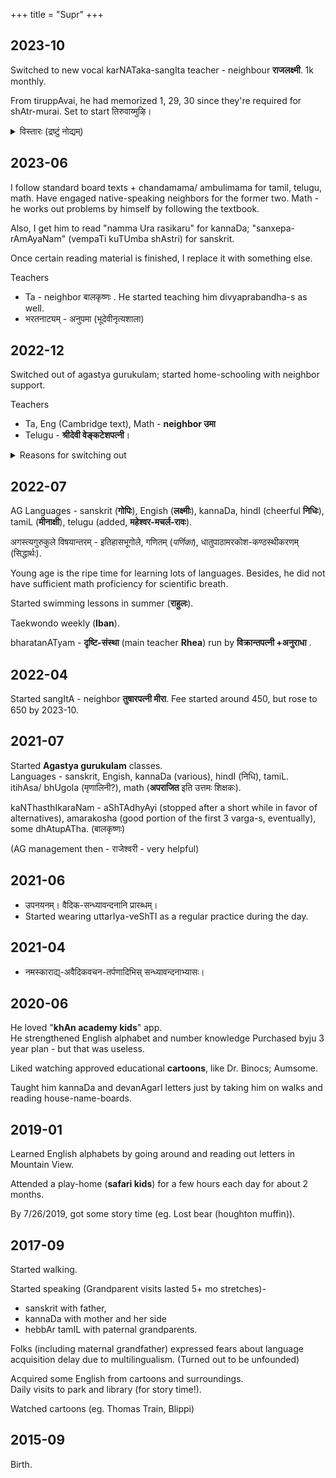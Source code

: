 +++
title = "Supr"
+++


## 2023-10
Switched to new vocal karNATaka-sangIta teacher - neighbour **राजलक्ष्मी**. 1k monthly.

From tiruppAvai, he had memorized 1, 29, 30 since they're required for shAtr-murai. Set to start तिरुवाय्मुऴि। 

<details><summary>विस्तारः (द्रष्टुं नोद्यम्)</summary>

Previous karNATaka-sangIta teacher was slow (to accommodate newcomers), repeatitive and a bit more playful. 
</details>


## 2023-06
I follow standard board texts + chandamama/ ambulimama for tamil, telugu, math. Have engaged native-speaking neighbors for the former two. Math - he works out problems by himself by following the textbook.

Also, I get him to read "namma Ura rasikaru" for kannaDa; "sanxepa-rAmAyaNam" (vempaTi kuTUmba shAstri) for sanskrit.

Once certain reading material is finished, I replace it with something else.

Teachers

- Ta - neighbor बालकृष्णः . He started teaching him divyaprabandha-s as well. 
- भरतनाट्यम् - अनुपमा (भूदेवीनृत्यशाला)

## 2022-12
Switched out of agastya gurukulam; started home-schooling with neighbor support.

Teachers

- Ta, Eng (Cambridge text), Math - **neighbor उमा**
- Telugu - **श्रीदेवी वेङ्कटेशपत्नी**। 

<details><summary>Reasons for switching out</summary>

- AG was not responsive to emails (response rate degradation was noted). Complaints and suggestions went unheeded.
- Supratyaya needed more focus in tamiL, telugu and math since he already had good sanskrit background and support thanks to his family upbringing.
</details>

## 2022-07
AG Languages - sanskrit (**गोपिः**), Engish (**लक्ष्मीः**), kannaDa, hindI (cheerful **निधिः**), tamiL (**मीनाक्षी**), telugu (added, **महेश्वर-मचर्ल-रावः**).  

अगस्त्यगुरुकुले विषयान्तरम् - इतिहासभूगोले, गणितम् (_पर्णिका_), धातुपाठामरकोश-कण्ठस्थीकरणम् (सिद्धार्थः).

Young age is the ripe time for learning lots of languages. Besides, he did not have sufficient math proficiency for scientific breath.  

Started swimming lessons in summer (**राहुलः**).  

Taekwondo weekly (**Iban**).

bharatanATyam - **दृष्टि-संस्था** (main teacher **Rhea**) run by **विक्रान्तपत्नी +अनुराधा** .

## 2022-04
Started sangItA - neighbor **तुषारपत्नी मीरा**. Fee started around 450, but rose to 650 by 2023-10.


## 2021-07
Started **Agastya gurukulam** classes.  
Languages - sanskrit, Engish, kannaDa (various), hindI (निधि), tamiL.  
itihAsa/ bhUgola (मृणालिनी?), math (**अपराजित** इति उत्तमः शिक्षकः).

kaNThasthIkaraNam - aShTAdhyAyi (stopped after a short while in favor of alternatives), amarakosha (good portion of the first 3 varga-s, eventually), some dhAtupATha. (बालकृष्णः)

(AG management then - राजेश्वरी - very helpful)

## 2021-06
- उपनयनम्। वैदिक-सन्ध्यावन्दनानि प्रारब्धम्। 
- Started wearing uttarIya-veShTI as a regular practice during the day.

## 2021-04
- नमस्काराद्य्-अवैदिकवचन-तर्पणादिभिस् सन्ध्यावन्दनाभ्यासः। 

## 2020-06
He loved "**khAn academy kids**" app.  
He strengthened English alphabet and number knowledge
Purchased byju 3 year plan - but that was useless.

Liked watching approved educational **cartoons**, like Dr. Binocs; Aumsome.

Taught him kannaDa and devanAgarI letters just by taking him on walks and reading house-name-boards.

## 2019-01
Learned English alphabets by going around and reading out letters in Mountain View.

Attended a play-home (**safari kids**) for a few hours each day for about 2 months.

By 7/26/2019, got some story time (eg. Lost bear (houghton muffin)).

## 2017-09
Started walking.  

Started speaking (Grandparent visits lasted 5+ mo stretches)- 

- sanskrit with father,  
- kannaDa with mother and her side
- hebbAr tamIL with paternal grandparents.

Folks (including maternal grandfather) expressed fears about language acquisition delay due to multilingualism. (Turned out to be unfounded)

Acquired some English from cartoons and surroundings.  
Daily visits to park and library (for story time!).

Watched cartoons (eg. Thomas Train, Blippi) 

## 2015-09
Birth.  


